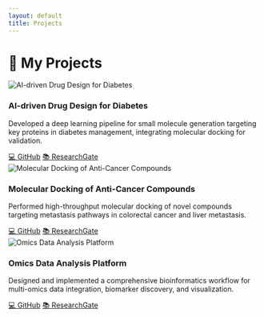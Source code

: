 ```yaml
---
layout: default
title: Projects
---
```


# 🔬 My Projects

<div class="projects-grid">

  <!-- Project Card 1 -->
  <div class="project-card">
    <img src="/assets/img/project1.jpg" alt="AI-driven Drug Design for Diabetes">
    <h3>AI-driven Drug Design for Diabetes</h3>
    <p>Developed a deep learning pipeline for small molecule generation targeting key proteins in diabetes management, integrating molecular docking for validation.</p>
    <a class="button-link" href="https://github.com/hossein-noorollahi/diabetes-drug-design" target="_blank">💻 GitHub</a>
    <a class="button-link" href="https://www.researchgate.net/publication/your_paper_link_here" target="_blank">📚 ResearchGate</a>
  </div>

  <!-- Project Card 2 -->
  <div class="project-card">
    <img src="/assets/img/project2.jpg" alt="Molecular Docking of Anti-Cancer Compounds">
    <h3>Molecular Docking of Anti-Cancer Compounds</h3>
    <p>Performed high-throughput molecular docking of novel compounds targeting metastasis pathways in colorectal cancer and liver metastasis.</p>
    <a class="button-link" href="https://github.com/hossein-noorollahi/molecular-oncology" target="_blank">💻 GitHub</a>
    <a class="button-link" href="https://www.researchgate.net/publication/your_second_paper_link" target="_blank">📚 ResearchGate</a>
  </div>

  <!-- Project Card 3 -->
  <div class="project-card">
    <img src="/assets/img/project3.jpg" alt="Omics Data Analysis Platform">
    <h3>Omics Data Analysis Platform</h3>
    <p>Designed and implemented a comprehensive bioinformatics workflow for multi-omics data integration, biomarker discovery, and visualization.</p>
    <a class="button-link" href="https://github.com/hossein-noorollahi/omics-data-platform" target="_blank">💻 GitHub</a>
    <a class="button-link" href="https://www.researchgate.net/publication/your_third_paper_link" target="_blank">📚 ResearchGate</a>
  </div>

</div>
